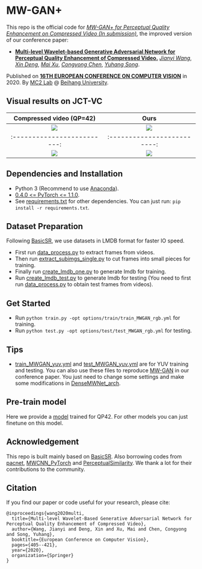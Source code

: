 # MW-GAN+
This repo is the official code for [*MW-GAN+ for Perceptual Quality Enhancement on Compressed Video (In submission)*](), the improved version of our conference paper:

* [**Multi-level Wavelet-based Generative Adversarial Network for Perceptual Quality Enhancement of Compressed Video.**](https://link.springer.com/chapter/10.1007/978-3-030-58568-6_24)
[*Jianyi Wang*](http://buaamc2.net/html/Members/jianyiwang.html),
[*Xin Deng*](http://www.commsp.ee.ic.ac.uk/~xindeng/),
[*Mai Xu*](http://shi.buaa.edu.cn/MaiXu/zh_CN/index.htm),
[*Congyong Chen*](),
[*Yuhang Song*](http://www.cs.ox.ac.uk/people/yuhang.song/).

Published on [**16TH EUROPEAN CONFERENCE ON COMPUTER VISION**](https://eccv2020.eu/) in 2020.
By [MC2 Lab](http://buaamc2.net/) @ [Beihang University](http://ev.buaa.edu.cn/).

## Visual results on JCT-VC

Compressed video (QP=42)      |  Ours
:-------------------------:|:-------------------------:
![](https://github.com/IceClear/MW-GAN/blob/master/figure/basketball-lq.gif)  |  ![](https://github.com/IceClear/MW-GAN/blob/master/figure/basketball-our.gif)
:-------------------------:|:-------------------------:
![](https://github.com/IceClear/MW-GAN/blob/master/figure/racehorse-lq.gif)  |  ![](https://github.com/IceClear/MW-GAN/blob/master/figure/racehorse-our.gif)

## Dependencies and Installation
- Python 3 (Recommend to use [Anaconda](https://www.anaconda.com/download/#linux)).
- [0.4.0 <= PyTorch <= 1.1.0](https://pytorch.org/).
- See [requirements.txt](https://github.com/IceClear/MW-GAN/blob/master/metrics/requirements.txt) for other dependencies. You can just run: `pip install -r requirements.txt`.

## Dataset Preparation
Following [BasicSR](https://github.com/xinntao/BasicSR), we use datasets in LMDB format for faster IO speed.
- First run [data_process.py](https://github.com/IceClear/MW-GAN/blob/master/codes/data/data_process.py) to extract frames from videos.
- Then run [extract_subimgs_single.py](https://github.com/IceClear/MW-GAN/blob/master/codes/scripts/extract_subimgs_single.py) to cut frames into small pieces for training.
- Finally run [create_lmdb_one.py](https://github.com/IceClear/MW-GAN/blob/master/codes/scripts/create_lmdb_one.py) to generate lmdb for training.
- Run [create_lmdb_test.py](https://github.com/IceClear/MW-GAN/blob/master/codes/scripts/create_lmdb_test.py) to generate lmdb for testing (You need to first run [data_process.py](https://github.com/IceClear/MW-GAN/blob/master/codes/data/data_process.py) to obtain test frames from videos).

## Get Started
- Run `python train.py -opt options/train/train_MWGAN_rgb.yml` for training.
- Run `python test.py -opt options/test/test_MWGAN_rgb.yml` for testing.

## Tips
- [train_MWGAN_yuv.yml](https://github.com/IceClear/MW-GAN/blob/master/codes/options/train/train_MWGAN_yuv.yml) and [test_MWGAN_yuv.yml](https://github.com/IceClear/MW-GAN/blob/master/codes/options/test/test_MWGAN_yuv.yml) are for YUV training and testing. You can also use these files to reproduce [MW-GAN](https://link.springer.com/chapter/10.1007/978-3-030-58568-6_24) in our conference paper. You just need to change some settings and make some modifications in [DenseMWNet_arch](https://github.com/IceClear/MW-GAN/blob/master/codes/models/modules/DenseMWNet_arch.py).

## Pre-train model
Here we provide a [model](https://drive.google.com/file/d/1F2NxoH3ynYWdbvQBopy5K5M8hrlYkJBC/view?usp=sharing) trained for QP42. For other models you can just finetune on this model.

## Acknowledgement
This repo is built mainly based on [BasicSR](https://github.com/xinntao/BasicSR). Also borrowing codes from [pacnet](https://github.com/NVlabs/pacnet), [MWCNN_PyTorch](https://github.com/lpj0/MWCNN_PyTorch) and [PerceptualSimilarity](https://github.com/richzhang/PerceptualSimilarity). We thank a lot for their contributions to the community.

## Citation
If you find our paper or code useful for your research, please cite:
```
@inproceedings{wang2020multi,
  title={Multi-level Wavelet-Based Generative Adversarial Network for Perceptual Quality Enhancement of Compressed Video},
  author={Wang, Jianyi and Deng, Xin and Xu, Mai and Chen, Congyong and Song, Yuhang},
  booktitle={European Conference on Computer Vision},
  pages={405--421},
  year={2020},
  organization={Springer}
}
```

